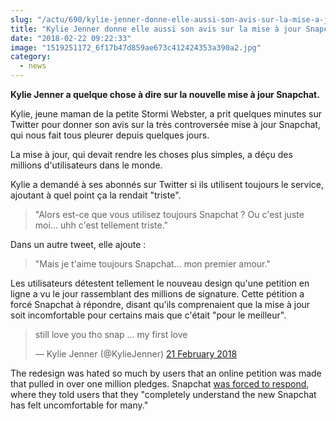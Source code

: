 ```yaml
--- 
slug: "/actu/690/kylie-jenner-donne-elle-aussi-son-avis-sur-la-mise-a-jour-snapchat"
title: "Kylie Jenner donne elle aussi son avis sur la mise à jour Snapchat"
date: "2018-02-22 09:22:33"
image: "1519251172_6f17b47d859ae673c412424353a390a2.jpg"
category:
  - news
---
```

<p><strong>Kylie Jenner a quelque chose à dire sur la nouvelle mise à jour Snapchat.</strong></p>

<p>Kylie, jeune maman de la petite Stormi Webster, a prit quelques minutes sur Twitter pour donner son avis sur la très controversée mise à jour Snapchat, qui nous fait tous pleurer depuis quelques jours.</p>

<p>La mise à jour, qui devait rendre les choses plus simples, a déçu des millions d'utilisateurs dans le monde.</p>

<p>Kylie a demandé à ses abonnés sur Twitter si ils utilisent toujours le service, ajoutant à quel point ça la rendait "triste". </p>

<blockquote>
<p>"Alors est-ce que vous utilisez toujours Snapchat ? Ou c'est juste moi... uhh c'est tellement triste."</p>
</blockquote>

<p>Dans un autre tweet, elle ajoute :</p>

<blockquote>
<p>"Mais je t'aime toujours Snapchat... mon premier amour."</p>
</blockquote>

<p>Les utilisateurs détestent tellement le nouveau design qu'une petition en ligne a vu le jour rassemblant des millions de signature. Cette pétition a forcé Snapchat à répondre, disant qu'ils comprenaient que la mise à jour soit incomfortable pour certains mais que c'était "pour le meilleur".</p>
<blockquote class="twitter-tweet" data-lang="en-gb"><p lang="en" dir="ltr">still love you tho snap ... my first love</p>— Kylie Jenner (@KylieJenner) <a href="https://twitter.com/KylieJenner/status/966432754089918465?ref_src=twsrc%5Etfw">21 February 2018</a></blockquote>
<script async src="https://platform.twitter.com/widgets.js" charset="utf-8"></script>

<p>The redesign was hated so much by users that an online petition was made that pulled in over one million pledges. Snapchat <a href="https://www.hotnewhiphop.com/snapchat-releases-statement-on-hated-redesign-it-will-adapt-to-you-overtime-news.44255.html" target="_blank">was forced to respond</a>, where they told users that they "completely understand the new Snapchat has felt uncomfortable for many."</p>

<p> </p>
